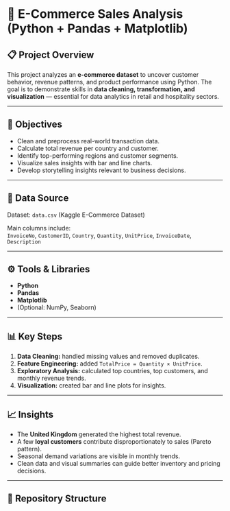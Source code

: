 # 🧮 E-Commerce Sales Analysis (Python + Pandas + Matplotlib)

## 📋 Project Overview
This project analyzes an **e-commerce dataset** to uncover customer behavior, revenue patterns, and product performance using Python.
The goal is to demonstrate skills in **data cleaning, transformation, and visualization** — essential for data analytics in retail and hospitality sectors.

---

## 🎯 Objectives
- Clean and preprocess real-world transaction data.
- Calculate total revenue per country and customer.
- Identify top-performing regions and customer segments.
- Visualize sales insights with bar and line charts.
- Develop storytelling insights relevant to business decisions.

---

## 🧩 Data Source
Dataset: `data.csv` (Kaggle E-Commerce Dataset)

Main columns include:  
`InvoiceNo`, `CustomerID`, `Country`, `Quantity`, `UnitPrice`, `InvoiceDate`, `Description`

---

## ⚙️ Tools & Libraries
- **Python**
- **Pandas**
- **Matplotlib**
- (Optional: NumPy, Seaborn)

---

## 📊 Key Steps
1. **Data Cleaning:** handled missing values and removed duplicates.  
2. **Feature Engineering:** added `TotalPrice = Quantity × UnitPrice`.  
3. **Exploratory Analysis:** calculated top countries, top customers, and monthly revenue trends.  
4. **Visualization:** created bar and line plots for insights.  

---

## 📈 Insights
- The **United Kingdom** generated the highest total revenue.  
- A few **loyal customers** contribute disproportionately to sales (Pareto pattern).  
- Seasonal demand variations are visible in monthly trends.  
- Clean data and visual summaries can guide better inventory and pricing decisions.

---

## 📁 Repository Structure
